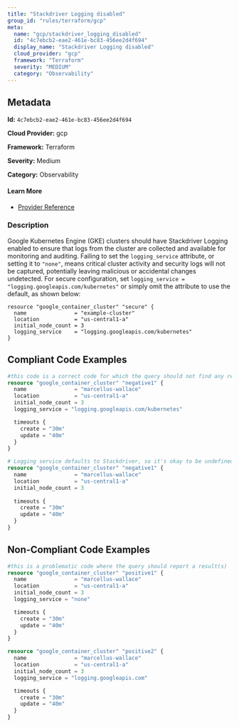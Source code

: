 ```yaml
---
title: "Stackdriver Logging disabled"
group_id: "rules/terraform/gcp"
meta:
  name: "gcp/stackdriver_logging_disabled"
  id: "4c7ebcb2-eae2-461e-bc83-456ee2d4f694"
  display_name: "Stackdriver Logging disabled"
  cloud_provider: "gcp"
  framework: "Terraform"
  severity: "MEDIUM"
  category: "Observability"
---
```

## Metadata

**Id:** `4c7ebcb2-eae2-461e-bc83-456ee2d4f694`

**Cloud Provider:** gcp

**Framework:** Terraform

**Severity:** Medium

**Category:** Observability

#### Learn More

 - [Provider Reference](https://registry.terraform.io/providers/hashicorp/google/latest/docs/resources/container_cluster#logging_service)

### Description

 Google Kubernetes Engine (GKE) clusters should have Stackdriver Logging enabled to ensure that logs from the cluster are collected and available for monitoring and auditing. Failing to set the `logging_service` attribute, or setting it to `"none"`, means critical cluster activity and security logs will not be captured, potentially leaving malicious or accidental changes undetected. For secure configuration, set `logging_service = "logging.googleapis.com/kubernetes"` or simply omit the attribute to use the default, as shown below:

```
resource "google_container_cluster" "secure" {
  name               = "example-cluster"
  location           = "us-central1-a"
  initial_node_count = 3
  logging_service    = "logging.googleapis.com/kubernetes"
}
```


## Compliant Code Examples
```tf
#this code is a correct code for which the query should not find any result
resource "google_container_cluster" "negative1" {
  name               = "marcellus-wallace"
  location           = "us-central1-a"
  initial_node_count = 3
  logging_service = "logging.googleapis.com/kubernetes"

  timeouts {
    create = "30m"
    update = "40m"
  }
}

# Logging service defaults to Stackdriver, so it's okay to be undefined
resource "google_container_cluster" "negative1" {
  name               = "marcellus-wallace"
  location           = "us-central1-a"
  initial_node_count = 3
  
  timeouts {
    create = "30m"
    update = "40m"
  }
}
```
## Non-Compliant Code Examples
```tf
#this is a problematic code where the query should report a result(s)
resource "google_container_cluster" "positive1" {
  name               = "marcellus-wallace"
  location           = "us-central1-a"
  initial_node_count = 3
  logging_service = "none"

  timeouts {
    create = "30m"
    update = "40m"
  }
}

resource "google_container_cluster" "positive2" {
  name               = "marcellus-wallace"
  location           = "us-central1-a"
  initial_node_count = 3
  logging_service = "logging.googleapis.com"

  timeouts {
    create = "30m"
    update = "40m"
  }
}
```